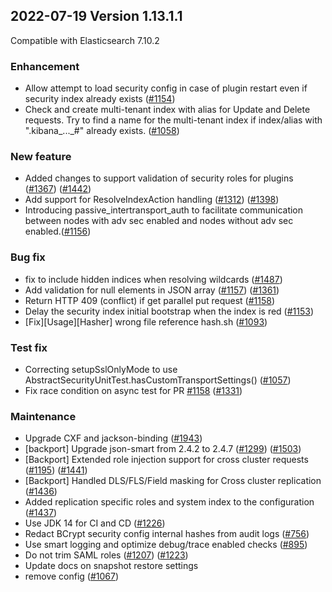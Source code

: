 ## 2022-07-19 Version 1.13.1.1

Compatible with Elasticsearch 7.10.2

### Enhancement

* Allow attempt to load security config in case of plugin restart even if security index already exists ([#1154](https://github.com/opensearch-project/security/pull/1154))
* Check and create multi-tenant index with alias for Update and Delete requests. Try to find a name for the multi-tenant index if index/alias with ".kibana_..._#" already exists. ([#1058](https://github.com/opensearch-project/security/pull/1058))

### New feature

* Added changes to support validation of security roles for plugins ([#1367](https://github.com/opensearch-project/security/pull/1367)) ([#1442](https://github.com/opensearch-project/security/pull/1442))
* Add support for ResolveIndexAction handling ([#1312](https://github.com/opensearch-project/security/pull/1312)) ([#1398](https://github.com/opensearch-project/security/pull/1398))
* Introducing passive_intertransport_auth to facilitate communication between nodes with adv sec enabled and nodes without adv sec enabled.([#1156](https://github.com/opensearch-project/security/pull/1156))

### Bug fix

* fix to include hidden indices when resolving wildcards ([#1487](https://github.com/opensearch-project/security/pull/1487))
* Add validation for null elements in JSON array ([#1157](https://github.com/opensearch-project/security/pull/1157)) ([#1361](https://github.com/opensearch-project/security/pull/1361))
* Return HTTP 409 (conflict) if get parallel put request ([#1158](https://github.com/opensearch-project/security/pull/1158))
* Delay the security index initial bootstrap when the index is red ([#1153](https://github.com/opensearch-project/security/pull/1153))
* [Fix][Usage][Hasher] wrong file reference hash.sh ([#1093](https://github.com/opensearch-project/security/pull/1093))

### Test fix

* Correcting setupSslOnlyMode to use AbstractSecurityUnitTest.hasCustomTransportSettings() ([#1057](https://github.com/opensearch-project/security/pull/1057))
* Fix race condition on async test for PR [#1158](https://github.com/opensearch-project/security/pull/1158) ([#1331](https://github.com/opensearch-project/security/pull/1331))

### Maintenance

* Upgrade CXF and jackson-binding ([#1943](https://github.com/opensearch-project/security/pull/1943))
* [backport] Upgrade json-smart from 2.4.2 to 2.4.7 ([#1299](https://github.com/opensearch-project/security/pull/1299)) ([#1503](https://github.com/opensearch-project/security/pull/1503))
* [Backport] Extended role injection support for cross cluster requests ([#1195](https://github.com/opensearch-project/security/pull/1195)) ([#1441](https://github.com/opensearch-project/security/pull/1441))
* [Backport] Handled DLS/FLS/Field masking for Cross cluster replication ([#1436](https://github.com/opensearch-project/security/pull/1436))
* Added replication specific roles and system index to the configuration ([#1437](https://github.com/opensearch-project/security/pull/1437))
* Use JDK 14 for CI and CD ([#1226](https://github.com/opensearch-project/security/pull/1226))
* Redact BCrypt security config internal hashes from audit logs ([#756](https://github.com/opensearch-project/security/pull/756))
* Use smart logging and optimize debug/trace enabled checks ([#895](https://github.com/opensearch-project/security/pull/895))
* Do not trim SAML roles ([#1207](https://github.com/opensearch-project/security/pull/1207)) ([#1223](https://github.com/opensearch-project/security/pull/1223))
* Update docs on snapshot restore settings
* remove config ([#1067](https://github.com/opensearch-project/security/pull/1067))